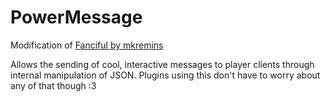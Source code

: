PowerMessage
=========

Modification of [Fanciful by mkremins](http://github.com/mkremins/fanciful)

Allows the sending of cool, interactive messages to player clients through internal manipulation of JSON. Plugins using this don't have to worry about any of that though :3